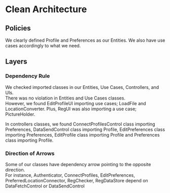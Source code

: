 # Clean Architecture
## Policies
We clearly defined Profile and Preferences as our Entities. 
We also have use cases accordingly to what we need.

## Layers

### Dependency Rule
We checked imported classes in our Entities, Use Cases, Controllers, and UIs.  
There was no violation in Entities and Use Cases classes.  
However, we found EditProfileUI importing use cases; LoadFile and LocationConverter. 
Plus, RegUI was also importing a use case; PictureHolder.

In controllers classes, we found ConnectProfilesControl class importing Preferences,
DataSendControl class importing Profile, EditPreferences class importing Preferences, EditProfile class importing 
Profile and Preferences class importing Profile.

### Direction of Arrows
Some of our classes have dependency arrow pointing to the opposite direction.  
For instance, Authenticator, ConnectProfiles, EditPreferences, PreferredLocationConnector, RegChecker, RegDataStore 
depend on DataFetchControl or DataSendControl
